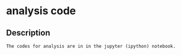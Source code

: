 # analysis code

## Description
```
The codes for analysis are in in the jupyter (ipython) notebook.
```
